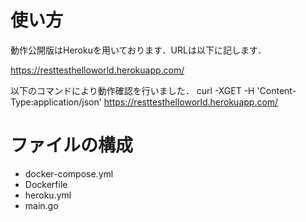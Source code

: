 # 使い方
動作公開版はHerokuを用いております．URLは以下に記します．

https://resttesthelloworld.herokuapp.com/

以下のコマンドにより動作確認を行いました．
curl -XGET -H 'Content-Type:application/json' https://resttesthelloworld.herokuapp.com/

# ファイルの構成

- docker-compose.yml
- Dockerfile
- heroku.yml
- main.go